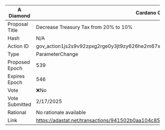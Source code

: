 | A Diamond      | Cardano Governance Actions                                                                                                              |
| -------------- | --------------------------------------------------------------------------------------------------------------------------------------- |
| Proposal Title | Decrease Treasury Tax from 20% to 10%                                                                                                   |
| Hash           | N/A                                                                      |
| Action ID      | gov_action1js2s9v92zpxg2rge0y3jt9zy626he2m67x9kx9phw4r942kvsn6sqfym0d7                                                                  |
| Type           | ParameterChange                                                                                                                        |
| Proposed Epoch | 539                                                                                                                              |
| Expires Epoch  | 546                                                                                                                              |
| Vote           | ❌No                                                                                                                                   |
| Vote Submitted | 2/17/2025                                                                                                                              |
| Rational       | No rationale available |
|Link|https://adastat.net/transactions/941502b0aa104c850d197923259444d2b57cab7af18b63143775465aaacc84f5